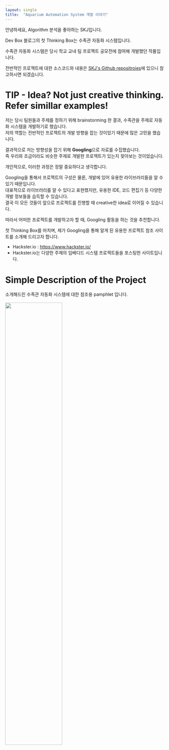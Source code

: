 ```yaml
---
layout: single
title:  "Aquarium Automation System 개발 이야기"
---
```


안녕하세요, Algorithm 분석을 좋아하는 SKJ입니다.

Dev Box 블로그의 첫 Thinking Box는 수족관 자동화 시스템입니다.

수족관 자동화 시스템은 당시 학교 교내 팀 프로젝트 공모전에 참여해 개발했던 작품입니다.

전반적인 프로젝트에 대한 소스코드와 내용은 [SKJ's Github repositroies](https://github.com/KeunJuSong?tab=repositories)에 있으니 참고하시면 되겠습니다.

# TIP - Idea? Not just creative thinking. Refer simillar examples! 
저는 당시 팀원들과 주제를 정하기 위해 brainstorming 한 결과, 수족관을 주제로 자동화 시스템을 개발하기로 했습니다.</br>
저의 역할는 전반적인 프로젝트의 개발 방향을 잡는 것이었기 때문에 많은 고민을 했습니다.

결과적으로 저는 방향성을 잡기 위해 **Googling**으로 자료를 수집했습니다.</br>
즉 우리와 조금이라도 비슷한 주제로 개발한 프로젝트가 있는지 찾아보는 것이었습니다.

개인적으로, 이러한 과정은 정말 중요하다고 생각합니다.

Googling을 통해서 프로젝트의 구성은 물론, 개발에 있어 유용한 라이브러리들을 알 수 있기 때문입니다.</br>
대표적으로 라이브러리를 알 수 있다고 표현했지만, 유용한 IDE, 코드 편집기 등 다양한 개발 정보들을 습득할 수 있습니다.</br> 
결국 이 모든 것들이 앞으로 프로젝트를 진행할 때 creative한 idea로 이어질 수 있습니다.

따라서 어떠한 프로젝트를 개발하고자 할 때, Googling 활동을 하는 것을 추천합니다.

첫 Thinking Box를 마치며, 제가 Googling을 통해 알게 된 유용한 프로젝트 참조 사이트를 소개해 드리고자 합니다.
* Hackster.io : https://www.hackster.io/
* Hackster.io는 다양한 주제의 임베디드 시스템 프로젝트들을 포스팅한 사이트입니다.

# Simple Description of the Project

소개해드린 수족관 자동화 시스템에 대한 참조용 pamphlet 입니다.</br></br>
<img src="https://user-images.githubusercontent.com/48046183/103457687-af5aa400-4d44-11eb-8525-f4710b63e69f.jpg"  width="60%">
